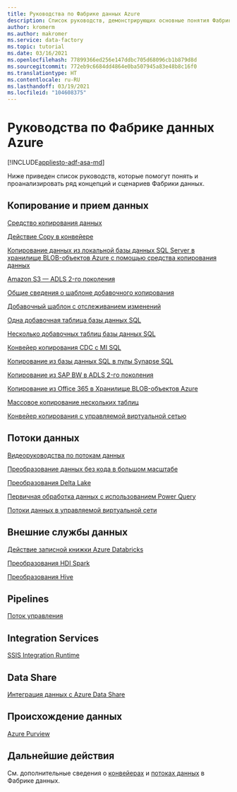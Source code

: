 ```yaml
---
title: Руководства по Фабрике данных Azure
description: Список руководств, демонстрирующих основные понятия Фабрики данных Azure
author: kromerm
ms.author: makromer
ms.service: data-factory
ms.topic: tutorial
ms.date: 03/16/2021
ms.openlocfilehash: 77899366ed256e147ddbc705d68096cb1b879d8d
ms.sourcegitcommit: 772eb9c6684dd4864e0ba507945a83e48b8c16f0
ms.translationtype: HT
ms.contentlocale: ru-RU
ms.lasthandoff: 03/19/2021
ms.locfileid: "104608375"
---
```

# <a name="azure-data-factory-tutorials"></a>Руководства по Фабрике данных Azure

[!INCLUDE[appliesto-adf-asa-md](includes/appliesto-adf-asa-md.md)]

Ниже приведен список руководств, которые помогут понять и проанализировать ряд концепций и сценариев Фабрики данных.

## <a name="copy-and-ingest-data"></a>Копирование и прием данных

[Средство копирования данных](tutorial-copy-data-tool.md)

[Действие Copy в конвейере](tutorial-copy-data-portal.md)

[Копирование данных из локальной базы данных SQL Server в хранилище BLOB-объектов Azure с помощью средства копирования данных](tutorial-hybrid-copy-data-tool.md)

[Amazon S3 — ADLS 2-го поколения](load-azure-data-lake-storage-gen2.md)

[Общие сведения о шаблоне добавочного копирования](tutorial-incremental-copy-overview.md)

[Добавочный шаблон с отслеживанием изменений](tutorial-incremental-copy-change-tracking-feature-portal.md)

[Одна добавочная таблица базы данных SQL](tutorial-incremental-copy-portal.md)

[Несколько добавочных таблиц базы данных SQL](tutorial-incremental-copy-multiple-tables-portal.md)

[Конвейер копирования CDC с MI SQL](tutorial-incremental-copy-change-data-capture-feature-portal.md)

[Копирование из базы данных SQL в пулы Synapse SQL](load-azure-sql-data-warehouse.md)

[Копирование из SAP BW в ADLS 2-го поколения](load-sap-bw-data.md)

[Копирование из Office 365 в Хранилище BLOB-объектов Azure](load-office-365-data.md)

[Массовое копирование нескольких таблиц](tutorial-bulk-copy-portal.md)

[Конвейер копирования с управляемой виртуальной сетью](tutorial-copy-data-portal-private.md)

## <a name="data-flows"></a>Потоки данных

[Видеоруководства по потокам данных](data-flow-tutorials.md)

[Преобразование данных без кода в большом масштабе](tutorial-data-flow.md)

[Преобразования Delta Lake](tutorial-data-flow-delta-lake.md)

[Первичная обработка данных с использованием Power Query](wrangling-tutorial.md)

[Потоки данных в управляемой виртуальной сети](tutorial-data-flow-private.md)

## <a name="external-data-services"></a>Внешние службы данных

[Действие записной книжки Azure Databricks](transform-data-using-databricks-notebook.md)

[Преобразования HDI Spark](tutorial-transform-data-spark-portal.md)

[Преобразования Hive](tutorial-transform-data-hive-virtual-network-portal.md)

## <a name="pipelines"></a>Pipelines

[Поток управления](tutorial-control-flow-portal.md)

## <a name="ssis"></a>Integration Services

[SSIS Integration Runtime](tutorial-deploy-ssis-packages-azure.md)

## <a name="data-share"></a>Data Share

[Интеграция данных с Azure Data Share](lab-data-flow-data-share.md)

## <a name="data-lineage"></a>Происхождение данных

[Azure Purview](turorial-push-lineage-to-purview.md)

## <a name="next-steps"></a>Дальнейшие действия
См. дополнительные сведения о [конвейерах](concepts-pipelines-activities.md) и [потоках данных](concepts-data-flow-overview.md) в Фабрике данных.
